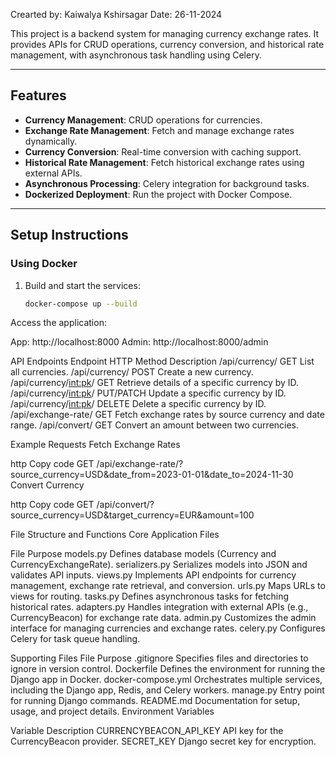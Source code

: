 Crearted by: Kaiwalya Kshirsagar
Date: 26-11-2024

This project is a backend system for managing currency exchange rates. It provides APIs for CRUD operations, currency conversion, and historical rate management, with asynchronous task handling using Celery.

---

## **Features**
- **Currency Management**: CRUD operations for currencies.
- **Exchange Rate Management**: Fetch and manage exchange rates dynamically.
- **Currency Conversion**: Real-time conversion with caching support.
- **Historical Rate Management**: Fetch historical exchange rates using external APIs.
- **Asynchronous Processing**: Celery integration for background tasks.
- **Dockerized Deployment**: Run the project with Docker Compose.

---

## **Setup Instructions**

### **Using Docker**
1. Build and start the services:
   ```bash
   docker-compose up --build
Access the application:

App: http://localhost:8000
Admin: http://localhost:8000/admin

API Endpoints
Endpoint	HTTP Method	Description
/api/currency/	GET	List all currencies.
/api/currency/	POST	Create a new currency.
/api/currency/<int:pk>/	GET	Retrieve details of a specific currency by ID.
/api/currency/<int:pk>/	PUT/PATCH	Update a specific currency by ID.
/api/currency/<int:pk>/	DELETE	Delete a specific currency by ID.
/api/exchange-rate/	GET	Fetch exchange rates by source currency and date range.
/api/convert/	GET	Convert an amount between two currencies.

Example Requests
Fetch Exchange Rates

http
Copy code
GET /api/exchange-rate/?source_currency=USD&date_from=2023-01-01&date_to=2024-11-30
Convert Currency

http
Copy code
GET /api/convert/?source_currency=USD&target_currency=EUR&amount=100


File Structure and Functions
Core Application Files


File	Purpose
models.py	Defines database models (Currency and CurrencyExchangeRate).
serializers.py	Serializes models into JSON and validates API inputs.
views.py	Implements API endpoints for currency management, exchange rate retrieval, and conversion.
urls.py	Maps URLs to views for routing.
tasks.py	Defines asynchronous tasks for fetching historical rates.
adapters.py	Handles integration with external APIs (e.g., CurrencyBeacon) for exchange rate data.
admin.py	Customizes the admin interface for managing currencies and exchange rates.
celery.py	Configures Celery for task queue handling.


Supporting Files
File	               Purpose
.gitignore	         Specifies files and directories to ignore in version control.
Dockerfile	         Defines the environment for running the Django app in Docker.
docker-compose.yml	Orchestrates multiple services, including the Django app, Redis, and Celery workers.
manage.py	         Entry point for running Django commands.
README.md	         Documentation for setup, usage, and project details.
Environment Variables

Variable	Description
CURRENCYBEACON_API_KEY	API key for the CurrencyBeacon provider.
SECRET_KEY	            Django secret key for encryption.
